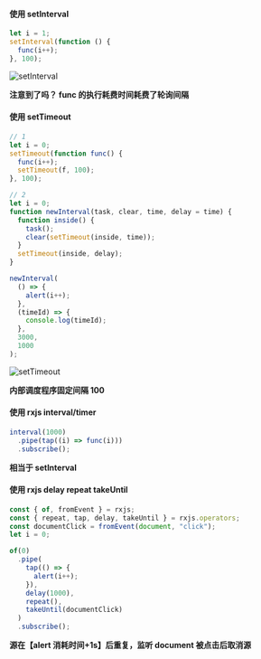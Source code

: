 #### 使用 setInterval

```js
let i = 1;
setInterval(function () {
  func(i++);
}, 100);
```

![setInterval](https://zh.javascript.info/article/settimeout-setinterval/setinterval-interval.svg)

**注意到了吗？ func 的执行耗费时间耗费了轮询间隔**

#### 使用 setTimeout

```js
// 1
let i = 0;
setTimeout(function func() {
  func(i++);
  setTimeout(f, 100);
}, 100);

// 2
let i = 0;
function newInterval(task, clear, time, delay = time) {
  function inside() {
    task();
    clear(setTimeout(inside, time));
  }
  setTimeout(inside, delay);
}

newInterval(
  () => {
    alert(i++);
  },
  (timeId) => {
    console.log(timeId);
  },
  3000,
  1000
);
```

![setTimeout](https://zh.javascript.info/article/settimeout-setinterval/settimeout-interval.svg)

**内部调度程序固定间隔 100**

#### 使用 rxjs interval/timer

```js
interval(1000)
  .pipe(tap((i) => func(i)))
  .subscribe();
```

**相当于 setInterval**

#### 使用 rxjs delay repeat takeUntil

```js
const { of, fromEvent } = rxjs;
const { repeat, tap, delay, takeUntil } = rxjs.operators;
const documentClick = fromEvent(document, "click");
let i = 0;

of(0)
  .pipe(
    tap(() => {
      alert(i++);
    }),
    delay(1000),
    repeat(),
    takeUntil(documentClick)
  )
  .subscribe();
```

**源在【alert 消耗时间+1s】后重复，监听 document 被点击后取消源**
